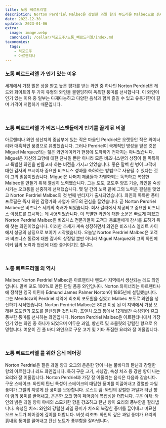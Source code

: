 ```yaml
---
title: 노통 뻬르드리엘
description: Norton Perdriel Malbec은 강렬한 과일 향과 부드러운 Malbec으로 흙내음과 스파이시 향이 독특하게 혼합되어 있습니다.
date: 2022-12-30
updated: 2023-01-06
extra:
  image: image.webp
  canonical: /cellar/적포도주/노통_뻬르드리엘/index.md
taxonomies:
  tags: 
    - 적포도주
    - 아르헨티나
---
```



### 노통 뻬르드리엘 가 인기 있는 이유

세계에서 가장 많은 상을 받고 높은 평가를 받는 와인 중 하나인 Norton Perdriel은 레드와 화이트의 두 가지 유형의 와인을 블렌딩하여 독특한 풍미를 선사합니다. 이 와인이 인기 있는 이유 중 일부는 다재다능하고 다양한 음식과 함께 즐길 수 있고 유통기한이 길며 가격이 저렴하기 때문입니다.

&nbsp;  

### 노통 뻬르드리엘 가 비즈니스맨들에게 인기를 끌게 된 비결

아르헨티나 와인 생산지의 중심부에 있는 작은 마을인 Perdriel은 오랫동안 작은 와이너리와 매혹적인 풍경으로 유명했습니다. 그러나 Perdriel이 국제적인 명성을 얻은 것은 Miguel Marquez라는 젊은 와인메이커가 현장에 도착하기 전까지는 아니었습니다. Miguel은 자신의 고향에 대한 찬사일 뿐만 아니라 모든 비즈니스맨의 상징이 될 독특하고 특별한 와인을 만들고자 하는 비전을 가지고 있었습니다. 좋은 말벡 한 병이 고객에 대한 감사의 표시이자 중요한 비즈니스 성과를 축하하는 방법으로 사용될 수 있다는 것이 그의 믿음이었습니다. Miguel은 나머지 제품들과 차별화되는 독특하고 복잡한 Malbec을 만들기 위해 열심히 노력했습니다. 그는 포도, 포도주 양조 기술, 와인을 숙성시키는 오크통을 신중하게 선택했습니다. 몇 달 간의 노력 끝에 그의 노력은 결실을 맺었고 Norton Perdriel Malbec의 첫 번째 빈티지가 출시되었습니다. 와인의 독특한 풍미 프로필은 즉시 와인 감정가와 사업가 모두의 관심을 끌었습니다. 곧 Norton Perdriel Malbec은 비즈니스 세계의 축배가 되었습니다. 회사 갈라에서 제공되고 중요한 비즈니스 이정표를 표시하는 데 사용되었습니다. 이 특별한 와인에 대한 소문은 빠르게 퍼졌고 Norton Perdriel Malbec은 비즈니스 전문가들이 고객과 동료들에게 감사를 표하기 위해 찾는 와인이었습니다. 이러한 추세가 계속 성장하면서 와인은 비즈니스 엘리트 사이에서 성공의 상징으로 보이기 시작했습니다. 오늘날 Norton Perdriel Malbec은 고객과 비즈니스 동료에 대한 감사의 상징일 뿐만 아니라 Miguel Marquez와 그의 와인메이커 팀의 노력과 헌신에 대한 증거이기도 합니다.

&nbsp;  

### 노통 뻬르드리엘 의 역사

Malbec Norton Perdriel Malbec은 아르헨티나 멘도사 지역에서 생산되는 레드 와인입니다. 말벡 포도 100%로 만든 단일 품종 와인입니다. Norton 와이너리는 아르헨티나에 정착한 영국 이민자 Edmund James Palmer Norton이 1895년에 설립했습니다. 그는 Mendoza의 Perdriel 지역에 최초의 포도원을 심었고 Malbec 포도로 와인을 생산하기 시작했습니다. Norton Perdriel Malbec은 80년 이상 된 이 지역에서 가장 오래된 포도원의 포도를 블렌딩한 것입니다. 프렌치 오크 통에서 12개월간 숙성되어 깊고 풍부한 풍미를 선사하는 와인입니다. Norton Perdriel Malbec은 아르헨티나에서 가장 인기 있는 와인 중 하나가 되었으며 어두운 과일, 향신료 및 초콜릿의 강렬한 향으로 유명합니다. 여운이 긴 풀 바디 와인으로 구운 고기 및 기타 푸짐한 요리와 잘 어울립니다.

&nbsp;  

### 노통 뻬르드리엘 를 위한 음식 페어링

Norton Perdriel은 짙은 과일 향과 오크의 은은한 향이 나는 풀바디의 탄닌과 강렬한 향의 아르헨티나 레드 와인입니다. 특히 구운 고기, 사냥감, 숙성 치즈 등 강한 향이 나는 요리와 잘 어울립니다. Norton Perdriel과 가장 잘 어울리는 음식은 다음과 같습니다. 구운 스테이크: 와인의 탄닌 특성이 스테이크의 대담한 풍미를 이끌어내고 강렬한 과일 풍미가 그릴의 까맣게 탄 풍미를 보완합니다. 로스트 램: 와인의 강렬한 과일과 타닌 향이 램의 풍미를 끌어내고, 은은한 오크 향이 페어링에 복잡성을 더합니다. 구운 야채: 와인의 밝은 과일 향이 야채의 스모키한 향을 강조하고 탄닌 향이 요리의 풍부함을 잘라냅니다. 숙성된 치즈: 와인의 강렬한 과일 풍미가 치즈의 복잡한 풍미를 끌어내고 미묘한 오크 노트가 페어링에 깊이를 더합니다. 버섯 리조또: 와인의 깊은 과일 풍미가 요리의 흙내음 풍미를 끌어내고 탄닌 노트가 풍부함을 잘라냅니다.

&nbsp;  
